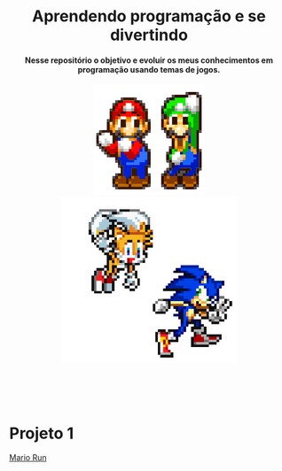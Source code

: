 # <center>Aprendendo programação e se divertindo</center>


#### <div align="center"> Nesse repositório o objetivo e evoluir os meus conhecimentos em programação usando temas de jogos. </div>

<div align="center">
<img width="200em" src="https://raw.githubusercontent.com/MecStitch/Games/main/Imgs/e9cc495e517e2fc2be4cd1a049420c9fed3f4ad0_00.gif"><img height="300em" src="https://raw.githubusercontent.com/MecStitch/Games/main/Imgs/32f1061e12b271ee85dca110818a8622.gif">
</div>
 
<br>
<br>
<br>
<br>

# Projeto 1

[Mario Run](https://games-beryl.vercel.app/)


